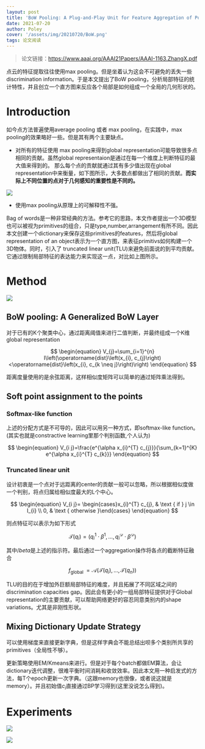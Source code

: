 ```yaml
---
layout: post
title: 'BoW Pooling: A Plug-and-Play Unit for Feature Aggregation of Point Clouds'
date: 2021-07-20
author: Poley
cover: '/assets/img/20210720/BoW.png'
tags: 论文阅读
---
```


> 论文链接：https://www.aaai.org/AAAI21Papers/AAAI-1163.ZhangX.pdf

点云的特征提取往往使用max pooling。但是坐着认为这会不可避免的丢失一些discrimination information。于是本文提出了BoW pooling，分析局部特征的统计特性，并且创立一个直方图来反应各个局部是如何组成一个全局的几何形状的。

# Introduction
如今点方法普遍使用average pooling 或者 max pooling，在实践中，max pooling的效果略好一些。但是其有两个主要缺点。

+ 对所有的特征使用 max pooling来得到global representation可能导致很多点相同的贡献。虽然global representaion是通过在每一个维度上判断特征的最大值来得到的。 那么每个点的贡献就通过其有多少值出现在global representation中来衡量，如下图所示，大多数点都做出了相同的贡献。**而实际上不同位置的点对于几何感知的重要性是不同的。**

![](/assets/img/20210720/BoWF1.png)

+ 使用max pooling从原理上的可解释性不强。

Bag of words是一种非常经典的方法。参考它的思路，本文作者提出一个3D模型也可以被视为primitives的组合，只是type,number,arrangement有所不同。因此本文创建一个dictionary来保存这些primitives的features，然后将global representation of an object表示为一个直方图，来表征primitivs如何构建一个3D物体。同时，引入了 truncated linear unit(TLU)来避免前面说的到平均贡献。它通过限制局部特征的表达能力来实现这一点，对比如上图所示。

# Method

![](/assets/img/20210720/BoWF2.png)
## BoW pooling: A Generalized BoW Layer
对于已有的K个聚类中心，通过距离阈值来进行二值判断，并最终组成一个K维global representation

$$
\begin{equation}
V_{j}=\sum_{i=1}^{n} I\left(\operatorname{dist}\left(x_{i}, c_{j}\right)<\operatorname{dist}\left(x_{i}, c_{k \neq j}\right)\right)
\end{equation}
$$

距离度量使用的是余弦距离，这样相似度矩阵可以简单的通过矩阵乘法得到。

## Soft point assignment to the points

### Softmax-like function
上述的分配方式是不可导的，因此可以用另一种方式，即softmax-like function。(其实也就是constractive learning里那个判别函数,个人认为)

$$
\begin{equation}
V_{i j}=\frac{e^{\alpha x_{i}^{T} c_{j}}}{\sum_{k=1}^{K} e^{\alpha x_{i}^{T} c_{k}}}
\end{equation}
$$

### Truncated linear unit

设计初衷是一个点对于远距离的center的贡献一般可以忽略，所以根据相似度做一个判别，将点归属给相似度最大的L个中心。

$$
\begin{equation}
V_{i j}= \begin{cases}x_{i}^{T} c_{j}, & \text { if } j \in I_{i} \\ 0, & \text { otherwise }\end{cases}
\end{equation}
$$

则点特征可以表示为如下形式

$$
\begin{equation}
\mathcal{T}\left(q_{i}\right)=\left(q_{i}^{1} \cdot \beta^{1}, \ldots, q_{i}^{\mathcal{D}} \cdot \beta^{\mathcal{D}}\right)
\end{equation}
$$

其中$/beta$是上述的指示符。最后通过一个aggregation操作将各点的截断特征融合

$$
\begin{equation}
f_{\text {global }}=\mathcal{A}\left(\mathcal{T}\left(q_{i}\right), \ldots, \mathcal{T}\left(q_{n}\right)\right)
\end{equation}
$$

TLU的目的在于增加外巨额局部特征的难度，并且拓展了不同区域之间的discrimination capacities gap。因此会有更小的一组局部特征提供对于Global representation的主要贡献，可以帮助网络更好的容忍同意类别内的shape variations。尤其是非刚性形状。

## Mixing Dictionary Update Strategy
可以使用梯度来直接更新字典，但是这样字典会不能总结出呗多个类别所共享的primitives（全局性不够）。

更新策略使用EM/Kmeans来进行。但是对于每个batch都做EM算法，会让dictionary迭代调整，很难平衡时间消耗和收敛效率。因此本文用一种启发式的方法，每T个epoch更新一次字典。（这跟memory也很像，或者说这就是memory）。并且初始值$c_i$直接通过BP学习得到(这里没说怎么得到)。

# Experiments
![](/assets/img/20210720/BoWT2.png)

![](/assets/img/20210720/BoWF4.png)
